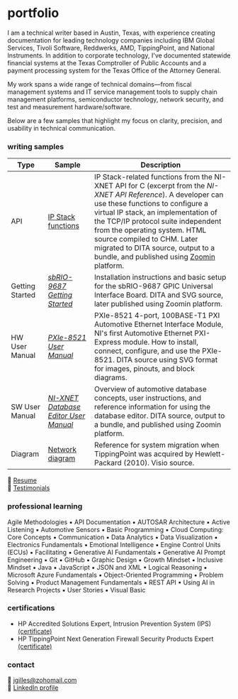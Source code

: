 # portfolio
I am a technical writer based in Austin, Texas, with experience creating documentation for leading technology companies including IBM Global Services, Tivoli Software, Reddwerks, AMD, TippingPoint, and National Instruments. In addition to corporate technology, I've documented statewide financial systems at the Texas Comptroller of Public Accounts and a payment processing system for the Texas Office of the Attorney General. 

My work spans a wide range of technical domains&mdash;from fiscal management systems and IT service management tools to supply chain management platforms, semiconductor technology, network security, and test and measurement hardware/software.  

Below are a few samples that highlight my focus on clarity, precision, and usability in technical communication.

### writing samples
 | Type | Sample | Description |
 | ---- | ---- | ---- |
 | API | [IP Stack functions](https://www.dropbox.com/scl/fi/jaiue66xhun6pzlpji46h/xnetIPstack.pdf?rlkey=r99zejvohbb0p30uh3kv06skk&st=8eqe1e3h&dl=0) | IP Stack-related functions from the NI-XNET API for C (excerpt from the _NI-XNET API Reference_). A developer can use these functions to configure a virtual IP stack, an implementation of the TCP/IP protocol suite independent from the operating system. HTML source compiled to CHM. Later migrated to DITA source, output to a bundle, and published using [Zoomin](https://docs.zoominsoftware.com/) platform. |
 | Getting Started | [_sbRIO-9687 Getting Started_](https://www.dropbox.com/scl/fi/xmne0loyn7uszmy3foiz7/sbrio-9687_getting_started_2025-03-31-20-50-02.pdf?rlkey=xflyh5awq4pywtdxau5maea55&st=70bweq6o&dl=0) | Installation instructions and basic setup for the sbRIO-9687 GPIC Universal Interface Board. DITA and SVG source, later published using Zoomin platform. | 
 | HW User Manual | [_PXIe-8521 User Manual_](https://www.dropbox.com/scl/fi/z8sapt5h4yxzvqdb1vlie/pixe-8521_um.pdf?rlkey=dygjyz9tlmp68346mrbh7kec0&st=qse9jrnq&dl=0) | PXIe-8521 4-port, 100BASE-T1 PXI Automotive Ethernet Interface Module, NI's first Automotive Ethernet PXI-Express module. How to install, connect, configure, and use the PXIe-8521. DITA source using SVG format for images, pinouts, and block diagrams. | 
 | SW User Manual | [_NI-XNET Database Editor User Manual_](https://www.ni.com/docs/en-US/bundle/xnet-db-editor/page/manual-overview.html) | Overview of automotive database concepts, user instructions, and reference information for using the database editor. DITA source, output to a bundle, and published using Zoomin platform. | 
 | Diagram | [Network diagram](https://www.dropbox.com/scl/fi/dk25zrux4pjohfg0edgdd/netDiagSample.png?rlkey=5s0jrwll7j471ggx25dj5kodb&st=7fn2t099&dl=0) | Reference for system migration when TippingPoint was acquired by Hewlett-Packard (2010). Visio source. |

:small_blue_diamond: [Resume](resume.md)  
:small_blue_diamond: [Testimonials](testimonials.md)  

### professional learning
Agile Methodologies ▪ API Documentation ▪ AUTOSAR Architecture ▪ Active Listening ▪ Automotive Sensors ▪ Basic Programming ▪ Cloud Computing: Core Concepts ▪ Communication ▪ Data Analytics ▪ Data Visualization ▪ Electronics Fundamentals ▪ Emotional Intelligence ▪ Engine Control Units (ECUs) ▪ Facilitating ▪ Generative AI Fundamentals ▪ Generative AI Prompt Engineering ▪ Git ▪ GitHub ▪ Graphic Design ▪ Growth Mindset ▪ Inclusive Mindset ▪ Java ▪ JavaScript ▪ JSON and XML ▪ Logical Reasoning ▪ Microsoft Azure Fundamentals ▪ Object-Oriented Programming ▪ Problem Solving ▪ Product Management Fundamentals ▪ REST API ▪ Using AI in Research Projects ▪ User Stories ▪ Visual Basic

### certifications
- HP Accredited Solutions Expert, Intrusion Prevention System (IPS) [(certificate)](https://www.dropbox.com/scl/fi/aoglni4j0unve5q2644sk/IPS-ASE-Certificate.pdf?rlkey=ydog1qowtr14qbqioy5prnc12&st=5vbmbpyo&dl=0)
- HP TippingPoint Next Generation Firewall Security Products Expert [(certificate)](https://www.dropbox.com/scl/fi/id6dm5y7gmm3t28q028xo/NGFW-ASE-Certificate.pdf?rlkey=hzl8pedle48qv3h325lpbn7tr&st=ye2d9r55&dl=0)

### contact
:link: jgilles@zohomail.com  
:link: [LinkedIn profile](https://www.linkedin.com/in/jgilles)
 

